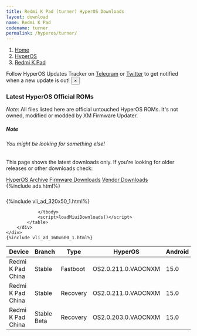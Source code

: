 ```yaml
---
title: Redmi K Pad (turner) HyperOS Downloads
layout: download
name: Redmi K Pad
codename: turner
permalink: /hyperos/turner/
---
```

<nav aria-label="breadcrumb">
    <ol class="breadcrumb">
        <li class="breadcrumb-item"><a href="/">Home</a></li>
        <li class="breadcrumb-item"><a href="/hyperos/">HyperOS</a></li>
        <li class="breadcrumb-item active" aria-current="page"><a href="/hyperos/turner/">Redmi K Pad</a></li>
    </ol>
</nav>
<div class="alert alert-primary alert-dismissible fade show" role="alert">
    Follow HyperOS Updates Tracker on <a href="https://t.me/MIUIUpdatesTracker" class="alert-link">Telegram</a>
     or <a href="https://twitter.com/MiFwUpdater" class="alert-link">Twitter</a> to get notified when a new update is out!
    <button type="button" class="close" data-dismiss="alert" aria-label="Close">
        <span aria-hidden="true">&times;</span>
    </button>
</div>

### Latest HyperOS Official ROMs
*Note*: All files listed here are official untouched HyperOS ROMs. It's not owned, modified or modded by XM Firmware Updater.
<div class="card">
  <div class="card-body">
    <h5 class="card-title">Note</h5>
    <h6 class="card-subtitle mb-2 text-muted">You might be looking for something else!</h6>
    <p class="card-text">This page shows the latest downloads only.
     If you're looking for older releases or other downloads check:</p>
    <a href="/archive/hyperos/turner/" class="card-link">HyperOS Archive</a>
    <a href="/firmware/turner/" class="card-link">Firmware Downloads</a>
    <a href="/vendor/turner/" class="card-link">Vendor Downloads</a>
  </div>
</div>
{%include ads.html%}
<div class="row justify-content-center">
    <div class="col-10">
        <div class="table-responsive-md" style="margin-top: 25px;">
            {%include vli_ad_320x50_1.html%}
            <table id="miui" class="display dt-responsive nowrap compact table table-striped table-hover table-sm">
                <thead class="thead-dark">
                    <tr>
                        <th data-ref="device">Device</th>
                        <th data-ref="branch">Branch</th>
                        <th data-ref="type">Type</th>
                        <th data-ref="miui">HyperOS</th>
                        <th data-ref="android">Android</th>
                        <th data-ref="size">Size</th>
                        <th data-ref="size">Date</th>
                        <th data-ref="link">Link</th>
                    </tr>
                </thead>
                <tbody>
                <tr><td>Redmi K Pad China</td><td>Stable</td><td>Fastboot</td><td>OS2.0.211.0.VAOCNXM</td><td>15.0</td><td>8.4 GB</td><td>2025-06-25</td><td><a href="/hyperos/turner/stable/OS2.0.211.0.VAOCNXM/">Download</a></td></tr>
<tr><td>Redmi K Pad China</td><td>Stable</td><td>Recovery</td><td>OS2.0.211.0.VAOCNXM</td><td>15.0</td><td>7.3 GB</td><td>2025-06-27</td><td><a href="/hyperos/turner/stable/OS2.0.211.0.VAOCNXM/">Download</a></td></tr>
<tr><td>Redmi K Pad China</td><td>Stable Beta</td><td>Recovery</td><td>OS2.0.203.0.VAOCNXM</td><td>15.0</td><td>7.3 GB</td><td>2025-06-26</td><td><a href="/hyperos/turner/stable beta/OS2.0.203.0.VAOCNXM/">Download</a></td></tr>

                </tbody>
                <script>loadMiuiDownloads()</script>
            </table>
        </div>
    </div>
    {%include vli_ad_160x600_1.html%}
</div>
